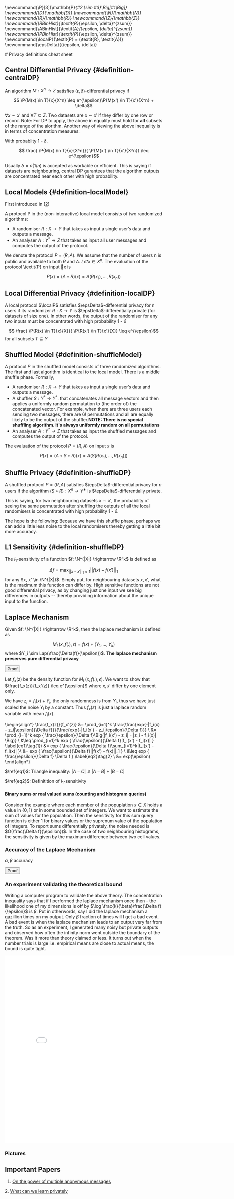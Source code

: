 \newcommand{\P}[3]{\mathbb{P}_{#2 \sim #3}\Big[#1\Big]}
\newcommand{\D}{\mathbb{D}}
\newcommand{\N}{\mathbb{N}}
\newcommand{\R}{\mathbb{R}}
\newcommand{\Z}{\mathbb{Z}}
\newcommand{\RBinHist}{\textit{R}_{\epsilon, \delta}^{zsum}}
\newcommand{\ABinHist}{\textit{A}_{\epsilon, \delta}^{zsum}}
\newcommand{\PBinHist}{\textit{P}_{\epsilon, \delta}^{zsum}}
\newcommand{\localP}{\textit{P} = (\textit{R}, \textit{A})}
\newcommand{\epsDelta}{(\epsilon, \delta)}

<div class=container>
# Privacy definitions cheat sheet

## Central Differential Privacy {#definition-centralDP}

An algorithm $M : X^n \rightarrow Z$ satisfies
$(\epsilon,\delta)$-differential privacy if

$$ \P{M(x) \in T}{x}{X^n} \leq e^{\epsilon}\P{M(x') \in T}{x'}{X^n} + \delta$$

$\forall x \sim x'$ and $\forall T \subseteq Z$. Two datasets are $x
\sim x'$ if they differ by one row or record. Note: For DP to apply,
the above in equality must hold for **all** subsets of the range of
the alorithm. Another way of viewing the above inequality is in terms
of concentration measures:

With probablity 1 - $\delta$. 

$$ \frac{ \P{M(x) \in T}{x}{X^n}}{ \P{M(x') \in T}{x'}{X^n}} \leq e^{\epsilon}$$

Usually $\delta = o(1/n)$ is accepted as workable or efficient. This
is saying if datasets are neighbouring, central DP gurantees that the
algorithm outputs are concentrated near each other with high probability.

## Local Models  {#definition-localModel}

First introduced in [[2][2]]

A protocol P in the (non-interactive) local model consists of two
randomized algorithms:

* A randomiser $\textit{R}: X \rightarrow Y$ that takes as input a
  single user’s data and outputs a message.
* An analyser $\textit{A}: Y^* \rightarrow Z$ that takes as input all
  user messages and computes the output of the protocol.

We denote the protocol $\textit{P} = (\textit{R}, \textit{A})$. We
assume that the number of users n is public and available to both
$\textit{R}$ and $\textit{A}$. $Let ⃗x \in X^n$. The evaluation of the
protocol \textit{P} on input ⃗x is 

$$P(x) = (A \circ R)(x) = A\Big(R(x_1), \dots, R(x_n)\Big)$$


## Local Differential Privacy {#definition-localDP}

A local protocol $\localP$ satisfies $\epsDelta$-differential privacy
for n users if its randomizer $R : X \rightarrow Y$ is
$\epsDelta$-differentially private (for datasets of size one). In
other words, the output of the randomiser for any two inputs must be
concentrated with high probability 1 - $\delta$

$$ \frac{ \P{R(x) \in T}{x}{X}}{ \P{R(x') \in T}{x'}{X}} \leq
e^{\epsilon}$$ for all subsets $T \subseteq Y$

## Shuffled Model {#definition-shuffleModel}

A protocol $P$ in the shuffled model consists of three randomized
algorithms. The first and last algorithm is identical to the local
model. There is a middle shuffle phase. Formally,

* A randomiser $\textit{R}: X \rightarrow Y$ that takes as input a
  single user’s data and outputs a message.
* A shuffler $S : Y^* \rightarrow Y^*$. that concatenates all message
  vectors and then applies a uniformly random permutation to (the
  order of) the concatenated vector. For example, when there are three
  users each sending two messages, there are 6! permutations and all
  are equally likely to be the output of the shuffler.**NOTE: There is
  no special shuffling algorithm. It's always uniformly random on all
  permutations**
* An analyser $\textit{A}: Y^* \rightarrow Z$ that takes as input the
  shuffled messages and computes the output of the protocol.

The evaluation of the protocol $P=(R,A)$ on input $x$ is

$$P(x) = (A \circ S \circ R)(x) = A\Big(S\big[R(x_1), \dots, R(x_n)\big]\Big)$$

## Shuffle Privacy {#definition-shuffleDP}

A shuffled protocol $P = (R,A)$ satisfies $\epsDelta$-differential
privacy for $n$ users if the algorithm $(S \circ R) : X^n \rightarrow
Y^∗$ is $\epsDelta$-differentially private.

This is saying, for two neighbouring datasets $x \sim x'$, the
probability of seeing the same permutation after shuffling the outputs
of all the local randomisers is concentrated with high probability 1 -
$\delta$.

The hope is the following: Because we have this shuffle phase, perhaps
we can add a little less noise to the local randomisers thereby
getting a little bit more accuracy. 


## L1 Sensitivity {#definition-shuffleDP}

The $l_1$-sensitivity of a function $f: \N^{|X|} \rightarrow \R^k$ is defined as 

$$\Delta f = \text{max}_{|| x - x' ||_1 \leq 1} || f(x) - f(x')||_1$$
for any $x, x' \in \N^{|X|}$. Simply put, for neighbouring datasets
$x, x'$, what is the maximum this function can differ by. High
sensitive functions are not good differential privacy, as by changing
just one input we see big differences in outputs -- thereby providing
information about the unique input to the function.



## Laplace Mechanism

Given $f: \N^{|X|} \rightarrow \R^k$, then the laplace mechanism is
defined as 

$$M_L\Big(x, f(.), \epsilon \Big) = f(x) + (Y_1, \dots, Y_k)$$ where
$Y_i \sim Lap(\frac{\Delta(f)}{\epsilon})$. **The laplace mechanism
preserves pure differential privacy**

<button type="button" 
class="btn btn-info" 
data-toggle="collapse" 
data-target="#laplaceMech">Proof</button>
<div class=collapse id=laplaceMech>

Let $f_x(z)$ be the density function for $M_L\Big(x, f(.), \epsilon
\Big)$. We want to show that $\frac{f_x(z)}{f_x'(z)} \leq
e^{\epsilon}$ where $x, x'$ differ by one element only.

We have $z_i= f_i(x) + Y_i$, the only randomness is from $Y_i$, thus
we have just scaled the noise $Y_i$ by a constant. Thus $f_x(z)$ is
just a laplace random variable with mean $f_i(x)$.


\begin{align*}
\frac{f_x(z)}{f_x'(z)} &= \prod_{i=1}^k \frac{\frac{exp\{-|f_i(x) - z_i|\epsilon}{\Delta f}\}}{\frac{exp\{-|f_i(x') - z_i|\epsilon}{\Delta f}\}} \\
&= \prod_{i=1}^k exp \{ \frac{\epsilon}{\Delta f}\Big(|f_i(x') - z_i| - |z_i - f_i(x)| \Big)\} \\
&\leq \prod_{i=1}^k exp \{ \frac{\epsilon}{\Delta f}|f_i(x') - f_i(x)| \} \label{eq1}\tag{1}\\
&= exp \{ \frac{\epsilon}{\Delta f}\sum_{i=1}^k|f_i(x') - f_i(x)| \}\\
&= exp \{ \frac{\epsilon}{\Delta f}||f(x') - f(x)||_1 \} \\
&\leq exp \{ \frac{\epsilon}{\Delta f} \Delta f \} \label{eq2}\tag{2} \\
&= exp(\epsilon)
\end{align*}

$\ref{eq1}$: Triangle inequality: $|A - C| \leq |A - B| + |B - C|$

$\ref{eq2}$: Definitition of $l_1$-sensitivity
</div>

#### Binary sums or real valued sums (counting and histogram queries)

Consider the example where each member of the popuplation $x \in X$
holds a value in $\{ 0, 1\}$ or in some bounded set of integers. We
want to estimate the sum of values for the population. Then the
sensitivity for this sum query function is either 1 for binary values
or the suprenum value of the population of integers. To report sums
differentially privately, the noise needed is $O(\frac{\Delta
f}{\epsilon})$. In the case of two neighbouring histograms, the
sensitivity is given by the maximum difference between two cell
values.

### Accuracy of the Laplace Mechanism

$\alpha, \beta$ accuracy

<button type="button" 
class="btn btn-info" 
data-toggle="collapse" 
data-target="#lapAcc">Proof</button>
<div class=collapse id=lapAcc>

</div>


### An experiment validating the theoretical bound

Writing a computer program to validate the above theory. The
concentration inequality says that if I performed the laplace
mechanism once then - the likelihood one of my dimensions is off by
$\log \frac{k}{\beta}\frac{\Delta f}{\epsilon}$ is $\beta$. Put in
otherwords, say I did the laplace mechanism a gazillion times on my
output. Only $\beta$ fraction of times will I get a bad event. A bad
event is when the laplace mechanism leads to an output very far from
the truth. So as an experiment, I generated many noisy but private
outputs and observed how often the infinity norm went outside the
boundary of the theorem. Was it more than theory claimed or less. It
turns out when the number trials is large i.e. empirical means are
close to actual means, the bound is quite tight.

 <embed type="text/html" src="code/sample.html" width="800" height="600"> 

### Pictures

## Important Papers

[1]: https://arxiv.org/pdf/1908.11358.pdf  "On the power of multiple anonymous messages"
1. [On the power of multiple anonymous messages](https://arxiv.org/pdf/1908.11358.pdf)

[2]: https://arxiv.org/pdf/0803.0924.pdf  "What can we learn privately"
2. [What can we learn privately](https://arxiv.org/pdf/0803.0924.pdf)
</div>
